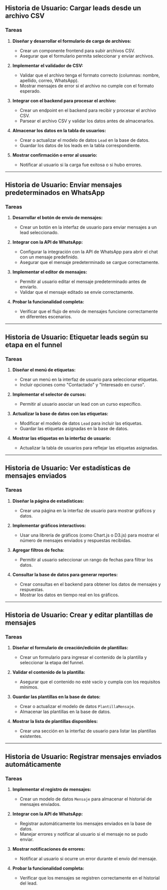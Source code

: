 ## **Historia de Usuario: Cargar leads desde un archivo CSV**

### Tareas

1. **Diseñar y desarrollar el formulario de carga de archivos:**
   - Crear un componente frontend para subir archivos CSV.
   - Asegurar que el formulario permita seleccionar y enviar archivos.

2. **Implementar el validador de CSV:**
   - Validar que el archivo tenga el formato correcto (columnas: nombre, apellido, correo, WhatsApp).
   - Mostrar mensajes de error si el archivo no cumple con el formato esperado.

3. **Integrar con el backend para procesar el archivo:**
   - Crear un endpoint en el backend para recibir y procesar el archivo CSV.
   - Parsear el archivo CSV y validar los datos antes de almacenarlos.

4. **Almacenar los datos en la tabla de usuarios:**
   - Crear o actualizar el modelo de datos `Lead` en la base de datos.
   - Guardar los datos de los leads en la tabla correspondiente.

5. **Mostrar confirmación o error al usuario:**
   - Notificar al usuario si la carga fue exitosa o si hubo errores.

---

## **Historia de Usuario: Enviar mensajes predeterminados en WhatsApp**

### Tareas

1. **Desarrollar el botón de envío de mensajes:**
   - Crear un botón en la interfaz de usuario para enviar mensajes a un lead seleccionado.

2. **Integrar con la API de WhatsApp:**
   - Configurar la integración con la API de WhatsApp para abrir el chat con un mensaje predefinido.
   - Asegurar que el mensaje predeterminado se cargue correctamente.

3. **Implementar el editor de mensajes:**
   - Permitir al usuario editar el mensaje predeterminado antes de enviarlo.
   - Validar que el mensaje editado se envíe correctamente.

4. **Probar la funcionalidad completa:**
   - Verificar que el flujo de envío de mensajes funcione correctamente en diferentes escenarios.

---

## **Historia de Usuario: Etiquetar leads según su etapa en el funnel**

### Tareas

1. **Diseñar el menú de etiquetas:**
   - Crear un menú en la interfaz de usuario para seleccionar etiquetas.
   - Incluir opciones como "Contactado" y "Interesado en curso".

2. **Implementar el selector de cursos:**
   - Permitir al usuario asociar un lead con un curso específico.

3. **Actualizar la base de datos con las etiquetas:**
   - Modificar el modelo de datos `Lead` para incluir las etiquetas.
   - Guardar las etiquetas asignadas en la base de datos.

4. **Mostrar las etiquetas en la interfaz de usuario:**
   - Actualizar la tabla de usuarios para reflejar las etiquetas asignadas.

---

## **Historia de Usuario: Ver estadísticas de mensajes enviados**

### Tareas

1. **Diseñar la página de estadísticas:**
   - Crear una página en la interfaz de usuario para mostrar gráficos y datos.

2. **Implementar gráficos interactivos:**
   - Usar una librería de gráficos (como Chart.js o D3.js) para mostrar el número de mensajes enviados y respuestas recibidas.

3. **Agregar filtros de fecha:**
   - Permitir al usuario seleccionar un rango de fechas para filtrar los datos.

4. **Consultar la base de datos para generar reportes:**
   - Crear consultas en el backend para obtener los datos de mensajes y respuestas.
   - Mostrar los datos en tiempo real en los gráficos.

---

## **Historia de Usuario: Crear y editar plantillas de mensajes**

### Tareas

1. **Diseñar el formulario de creación/edición de plantillas:**
   - Crear un formulario para ingresar el contenido de la plantilla y seleccionar la etapa del funnel.

2. **Validar el contenido de la plantilla:**
   - Asegurar que el contenido no esté vacío y cumpla con los requisitos mínimos.

3. **Guardar las plantillas en la base de datos:**
   - Crear o actualizar el modelo de datos `PlantillaMensaje`.
   - Almacenar las plantillas en la base de datos.

4. **Mostrar la lista de plantillas disponibles:**
   - Crear una sección en la interfaz de usuario para listar las plantillas existentes.

---

## **Historia de Usuario: Registrar mensajes enviados automáticamente**

### Tareas

1. **Implementar el registro de mensajes:**
   - Crear un modelo de datos `Mensaje` para almacenar el historial de mensajes enviados.

2. **Integrar con la API de WhatsApp:**
   - Registrar automáticamente los mensajes enviados en la base de datos.
   - Manejar errores y notificar al usuario si el mensaje no se pudo enviar.

3. **Mostrar notificaciones de errores:**
   - Notificar al usuario si ocurre un error durante el envío del mensaje.

4. **Probar la funcionalidad completa:**
   - Verificar que los mensajes se registren correctamente en el historial del lead.